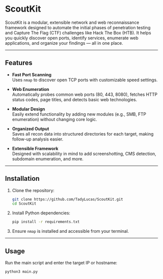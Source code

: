 # ScoutKit

ScoutKit is a modular, extensible network and web reconnaissance framework designed to automate the initial phases of penetration testing and Capture The Flag (CTF) challenges like Hack The Box (HTB). It helps you quickly discover open ports, identify services, enumerate web applications, and organize your findings — all in one place.

---

## Features

- **Fast Port Scanning**  
  Uses `nmap` to discover open TCP ports with customizable speed settings.

- **Web Enumeration**  
  Automatically probes common web ports (80, 443, 8080), fetches HTTP status codes, page titles, and detects basic web technologies.

- **Modular Design**  
  Easily extend functionality by adding new modules (e.g., SMB, FTP enumeration) without changing core logic.

- **Organized Output**  
  Saves all recon data into structured directories for each target, making follow-up analysis easier.

- **Extensible Framework**  
  Designed with scalability in mind to add screenshotting, CMS detection, subdomain enumeration, and more.

---

## Installation

1. Clone the repository:

    ```bash
    git clone https://github.com/TadyLucas/ScoutKit.git
    cd ScoutKit
    ```

2. Install Python dependencies:

    ```bash
    pip install -r requirements.txt
    ```

3. Ensure `nmap` is installed and accessible from your terminal.

---

## Usage

Run the main script and enter the target IP or hostname:

```bash
python3 main.py
